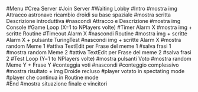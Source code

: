 #Menu
		#Crea Server
		#Join Server
		#Waiting Lobby
	#Intro
		#mostra img Attracco astronave ricambio droidi su base spaziale
		#mostra scritta Descrizione introduttiva
		#nascondi Attracco e Descrizione
		#mostra img Console
	#Game Loop (X=1 to NPlayers volte)
		#Timer Alarm X
		#mostra img  + scritte Routine 
		#Timeout Alarm X
		#nascondi Routine 
		#mostra img + scritte Alarm X + pulsante TuringTest 
		#nascondi img + scritte Alarm X
		#mostra random Meme 1
		#attiva TextEdit per Frase del meme 1
		#salva frasi 1
		#mostra random Meme 2
		#attiva TextEdit per Frase del meme 2
		#salva frasi 2
		#Test Loop (Y=1 to NPlayers volte)
			#mostra pulsanti Voto
			#mostra  random  Meme Y + Frase	Y
			#conteggia voti
			#nascondi
		#conteggio complessivo
		#mostra risultato + img Droide recluso
		#player votato in spectating mode
		#player che continua in Routine mode		
	#End 
		#mostra situazione finale e vincitori
